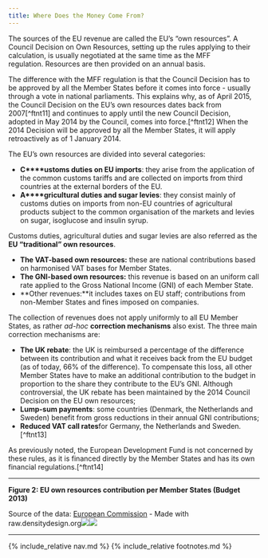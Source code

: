 ```yaml
---
title: Where Does the Money Come From?
---
```


The sources of the EU revenue are called the EU’s “own resources”. A Council Decision on Own Resources, setting up the rules applying to their calculation, is usually negotiated at the same time as the MFF regulation. Resources are then provided on an annual basis.

The difference with the MFF regulation is that the Council Decision has to be approved by all the Member States before it comes into force - usually through a vote in national parliaments. This explains why, as of April 2015, the Council Decision on the EU’s own resources dates back from 2007[^ftnt11] and continues to apply until the new Council Decision, adopted in May 2014 by the Council, comes into force.[^ftnt12] When the 2014 Decision will be approved by all the Member States, it will apply retroactively as of 1 January 2014.

The EU’s own resources are divided into several categories:

-   **C****ustoms duties on EU imports**: they arise from the application of the common customs tariffs and are collected on imports from third countries at the external borders of the EU.
-   **A****gricultural duties and sugar levies**: they consist mainly of customs duties on imports from non-EU countries of agricultural products subject to the common organisation of the markets and levies on sugar, isoglucose and insulin syrup.

Customs duties, agricultural duties and sugar levies are also referred as the **EU “traditional” own resources**.

-   **The VAT-based own resources:** these are national contributions based on harmonised VAT bases for Member States.
-   **The GNI-based own resources:** this revenue is based on an uniform call rate applied to the Gross National Income (GNI) of each Member State.
-   **Other revenues:**it includes taxes on EU staff; contributions from non-Member States and fines imposed on companies.

The collection of revenues does not apply uniformly to all EU Member States, as rather *ad-hoc* **correction mechanisms** also exist. The three main correction mechanisms are:

-   **The UK rebate**: the UK is reimbursed a percentage of the difference between its contribution and what it receives back from the EU budget (as of today, 66% of the difference). To compensate this loss, all other Member States have to make an additional contribution to the budget in proportion to the share they contribute to the EU’s GNI. Although controversial, the UK rebate has been maintained by the 2014 Council Decision on the EU own resources;
-   **Lump-sum payments**: some countries (Denmark, the Netherlands and Sweden) benefit from gross reductions in their annual GNI contributions;
-   **Reduced VAT call rates**for Germany, the Netherlands and Sweden.[^ftnt13]

As previously noted, the European Development Fund is not concerned by these rules, as it is financed directly by the Member States and has its own financial regulations.[^ftnt14]

* * * * *

**Figure 2: EU own resources contribution per Member States (Budget 2013)**

Source of the data: [European Commission](http://ec.europa.eu/budget/figures/interactive/index_en.cfm) - Made with raw.densitydesign.org![](../img/image06.png)![](images/image06.png)

* * * * *

{% include_relative nav.md %}
{% include_relative footnotes.md %}
